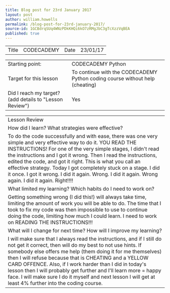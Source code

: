 ```yaml
---
title: Blog post for 23rd January 2017
layout: post
author: william.howells
permalink: /blog-post-for-23rd-january-2017/
source-id: 1GCBdrqSUq4WNzPDkKHQi6kO7zRMgJbC3gTcXzzVqBEA
published: true
---
```

<table>
  <tr>
    <td>Title</td>
    <td>CODECADEMY</td>
    <td>Date</td>
    <td>23/01/17</td>
  </tr>
</table>


<table>
  <tr>
    <td>
Starting point:</td>
    <td>
CODECADEMY Python</td>
  </tr>
  <tr>
    <td>
Target for this lesson</td>
    <td>
To continue with the CODECADEMY Python coding course without help (cheating)</td>
  </tr>
  <tr>
    <td>
Did I reach my target? 
(add details to "Lesson Review")</td>
    <td> 
Yes</td>
  </tr>
</table>


<table>
  <tr>
    <td>
Lesson Review</td>
  </tr>
  <tr>
    <td>
How did I learn?   What strategies were effective?</td>
  </tr>
  <tr>
    <td>
To do the code successfully and with ease, there was one very simple and very effective way to do it.  YOU READ THE INSTRUCTIONS!  For one of the very simple stages, I didn't read the instructions and I got it wrong.  Then I read the instructions, edited the code, and got it right.  This is what you call an effective strategy.  Today I got completely stuck on a stage.  I did it once.  I got it wrong.  I did it again.  Wrong.  I did it again.  Wrong again.  I did it again.  Right!!!!</td>
  </tr>
  <tr>
    <td>What limited my learning?   Which habits do I need to work on?</td>
  </tr>
  <tr>
    <td>
Getting something wrong (I did this!) will always take time, limiting the amount of work you will be able to do.  The time that I took to fix my code was then impossible to use to continue doing the code, limiting how much I could learn.  I need to work on READING THE INSTRUCTIONS!!!</td>
  </tr>
  <tr>
    <td>
What will I change for next time?   How will I improve my learning?</td>
  </tr>
  <tr>
    <td>
I will make sure that I always read the instructions, and if I still do not get it correct, then will do my best to not use hints.  If somebody else offers me help (them doing it for me themselves) then I will refuse because that is CHEATING and a YELLOW CARD OFFENCE.  Also, if I work harder than I did in today's lesson then I will probably get further and I'll learn more = happy face.  I will make sure I do it myself and next lesson I will get at least 4% further into the coding course.</td>
  </tr>
</table>


